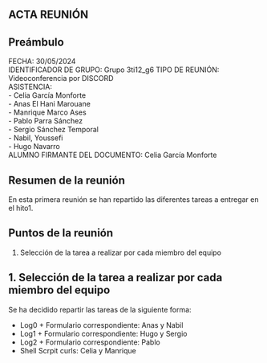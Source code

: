 ## ACTA REUNIÓN 

## Preámbulo
  FECHA: 30/05/2024  
  IDENTIFICADOR DE GRUPO: Grupo 3ti12_g6 
  TIPO DE REUNIÓN: Videoconferencia por DISCORD  
  ASISTENCIA:  
    - Celia García Monforte  
    - Anas El Hani Marouane  
    - Manrique Marco Ases  
    - Pablo Parra Sánchez  
    - Sergio Sánchez Temporal  
    - Nabil, Youssefi  
    - Hugo Navarro   
  ALUMNO FIRMANTE DEL DOCUMENTO: Celia García Monforte


## Resumen de la reunión  
En esta primera reunión se han repartido las diferentes tareas a entregar en el hito1.
  
## Puntos de la reunión
1. Selección de la tarea a realizar por cada miembro del equipo



## 1. Selección de la tarea a realizar por cada miembro del equipo  
Se ha decidido repartir las tareas de la siguiente forma:  
  - Log0 + Formulario correspondiente: Anas y Nabil  
  - Log1 + Formulario correspondiente: Hugo y Sergio  
  - Log2 + Formulario correspondiente: Pablo  
  - Shell Scrpit curls: Celia y Manrique


